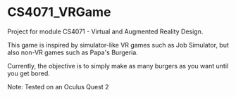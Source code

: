 # CS4071_VRGame
Project for module CS4071 - Virtual and Augmented Reality Design.

This game is inspired by simulator-like VR games such as Job Simulator, but also non-VR games such as Papa's Burgeria.

Currently, the objective is to simply make as many burgers as you want until you get bored.

Note: Tested on an Oculus Quest 2
